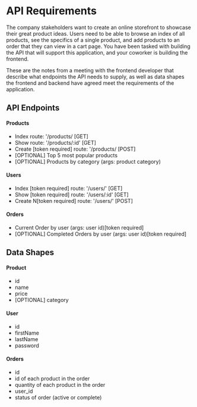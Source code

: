 # API Requirements
The company stakeholders want to create an online storefront to showcase their great product ideas. Users need to be able to browse an index of all products, see the specifics of a single product, and add products to an order that they can view in a cart page. You have been tasked with building the API that will support this application, and your coworker is building the frontend.

These are the notes from a meeting with the frontend developer that describe what endpoints the API needs to supply, as well as data shapes the frontend and backend have agreed meet the requirements of the application. 

## API Endpoints
#### Products
- Index 
route: '/products/ [GET]
- Show
route: '/products/:id' [GET]
- Create [token required]
route: '/products/ [POST]
- [OPTIONAL] Top 5 most popular products 
- [OPTIONAL] Products by category (args: product category)

#### Users
- Index [token required]
route: '/users/' [GET]
- Show [token required]
route: '/users/:id' [GET]
- Create N[token required]
route: '/users/' [POST]

#### Orders
- Current Order by user (args: user id)[token required]
- [OPTIONAL] Completed Orders by user (args: user id)[token required]

## Data Shapes
#### Product
-  id
- name
- price
- [OPTIONAL] category

#### User
- id
- firstName
- lastName
- password

#### Orders
- id
- id of each product in the order
- quantity of each product in the order
- user_id
- status of order (active or complete)

